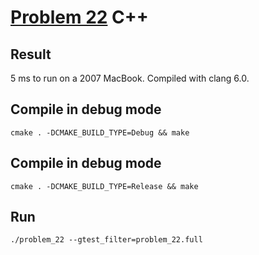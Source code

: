 # [Problem 22](https://projecteuler.net/problem=22) C++

## Result
5 ms to run on a 2007 MacBook. Compiled with clang 6.0.

## Compile in debug mode

```cmake . -DCMAKE_BUILD_TYPE=Debug && make```

## Compile in debug mode

```cmake . -DCMAKE_BUILD_TYPE=Release && make```

## Run

```./problem_22 --gtest_filter=problem_22.full```

